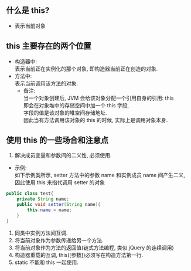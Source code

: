 ## 什么是 this?
- 表示当前对象

## this 主要存在的两个位置
- 构造器中:  
  表示当前正在实例化的那个对象, 即构造器当前正在创造的对象.  
- 方法中:  
  表示当前调用该方法的对象.
  - 备注:  
    当一个对象创建后, JVM 会给该对象分配一个引用自身的引用: this  
    即会在对象堆中的存储空间中加一个 this 字段,  
    字段的值是该对象的堆空间存储地址.  
    因此当有方法调用该对象的 this 的时候, 实际上是调用对象本身.

## 使用 this 的一些场合和注意点
1. 解决成员变量和参数间的二义性, 必须使用.
- 示例:    
  如下示例类所示, setter 方法中的参数 name  和实例成员 name 间产生二义,  
  因此使用 this 来指代调用 setter 的对象
```java
public class test{
    private String name;
    public void setter(String name){
        this.name = name;
    }
}
```

1. 同类中实例方法间互调.
2. 将当前对象作为参数传递给另一个方法.
3. 将当前对象作为方法的返回值(链式方法编程, 类似 jQuery 的连续调用)
4. 构造器重载的互调, this([参数])必须写在构造方法第一行.
5. static 不能和 this 一起使用.